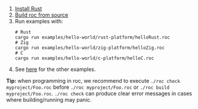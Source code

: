 
1. [Install Rust](https://rustup.rs/)
2. [Build roc from source](../BUILDING_FROM_SOURCE.md)
3. Run examples with:
    ```
    # Rust
    cargo run examples/hello-world/rust-platform/helloRust.roc
    # Zig
    cargo run examples/hello-world/zig-platform/helloZig.roc
    # C
    cargo run examples/hello-world/c-platform/helloC.roc
    ```
4. See [here](../README.md#examples) for the other examples.

**Tip:** when programming in roc, we recommend to execute `./roc check myproject/Foo.roc` before `./roc myproject/Foo.roc` or `./roc build myproject/Foo.roc`. `./roc check` can produce clear error messages in cases where building/running may panic.